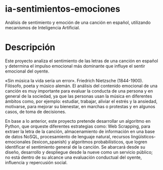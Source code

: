 # ia-sentimientos-emociones

Análisis de sentimiento y emoción de una canción en español, utilizando mecanismos de Inteligencia Artificial.

# Descripción

Este proyecto analiza el sentimiento de las letras de una canción en español y determina el impulso emocional más dominante que influye el sentir emocional del oyente.

«Sin música la vida sería un error». Friedrich Nietzsche (1844-1900). Filósofo, poeta y músico alemán.
El análisis del contenido emocional de una canción es muy importante para evaluar la conducta de una persona y en general de la sociedad, ya que las personas usan la música en diferentes ámbitos como, por ejemplo: estudiar, trabajar, aliviar el estrés y la ansiedad, motivarse, para mejorar su bienestar, en marchas o protestas y en algunos casos, de toma de decisiones.

En base a lo anterior, este proyecto pretende desarrollar un algoritmo en Python, que orqueste diferentes estrategias como: Web Scrapping, para extraer la letra de la canción, almacenamiento de información en una base de datos NoSQL, procesamiento de lenguaje natural, recursos lingüísticos-emocionales (lexicon_spanish) y algoritmos probabilísticos, que logren identificar el sentimiento general de la canción. Se abarcará desde su diseño, desarrollo y despliegue desde la nueve como un servicio público; no está dentro de su alcance una evaluación conductual del oyente, influencia y repercusión social.
